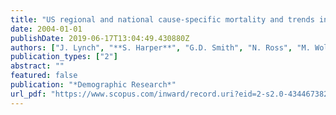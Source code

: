 ```yaml
---
title: "US regional and national cause-specific mortality and trends in income inequality: Descriptive findings"
date: 2004-01-01
publishDate: 2019-06-17T13:04:49.430880Z
authors: ["J. Lynch", "**S. Harper**", "G.D. Smith", "N. Ross", "M. Wolfson", "J. Dunn"]
publication_types: ["2"]
abstract: ""
featured: false
publication: "*Demographic Research*"
url_pdf: "https://www.scopus.com/inward/record.uri?eid=2-s2.0-4344673822&partnerID=40&md5=da7b7a79432400afd622043279c26e22"
---
```


